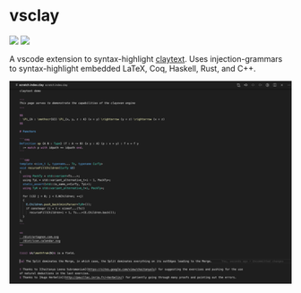 # vsclay

[![](https://img.shields.io/visual-studio-marketplace/v/artagnon.vsclay)](https://marketplace.visualstudio.com/items?itemName=artagnon.vsclay)
[![](https://img.shields.io/visual-studio-marketplace/d/artagnon.vsclay)](https://marketplace.visualstudio.com/items?itemName=artagnon.vsclay)

A vscode extension to syntax-highlight [claytext](https://github.com/artagnon/clayoven). Uses injection-grammars to syntax-highlight embedded LaTeX, Coq, Haskell, Rust, and C++.

![vsclay demo](assets/vsclay-demo.png)
